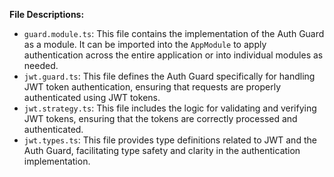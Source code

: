 **File Descriptions:**

- `guard.module.ts`: This file contains the implementation of the Auth Guard as a module. It can be imported into the `AppModule` to apply authentication across the entire application or into individual modules as needed.
- `jwt.guard.ts`: This file defines the Auth Guard specifically for handling JWT token authentication, ensuring that requests are properly authenticated using JWT tokens.
- `jwt.strategy.ts`: This file includes the logic for validating and verifying JWT tokens, ensuring that the tokens are correctly processed and authenticated.
- `jwt.types.ts`: This file provides type definitions related to JWT and the Auth Guard, facilitating type safety and clarity in the authentication implementation.